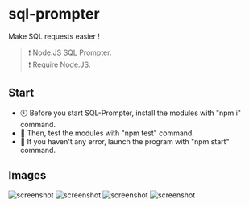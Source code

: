 # sql-prompter
Make SQL requests easier ! <br>
> ❗ Node.JS SQL Prompter. <br>
> ❗ Require Node.JS.

## Start
- 🕙 Before you start SQL-Prompter, install the modules with "npm i" command.
- 🔀 Then, test the modules with "npm test" command.
- 🖤 If you haven't any error, launch the program with "npm start" command.

## Images
![screenshot](https://github.com/Kazzookay/sql-prompter/imgs/screenshot0.png "Screenshot")
![screenshot](https://github.com/Kazzookay/sql-prompter/imgs/screenshot1.png "Screenshot")
![screenshot](https://github.com/Kazzookay/sql-prompter/imgs/screenshot2.png "Screenshot")
![screenshot](https://github.com/Kazzookay/sql-prompter/imgs/screenshot3.png "Screenshot")
